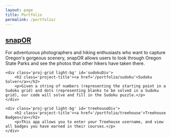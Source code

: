 ```yaml
---
layout: page
title: Portfolio
permalink: /portfolio/
---
```


<div class='portfolio-grid'>
	<div class='proj-grid dark-bg' id='portfolio-snap'>
		<h2 class='project-title'><a href='/portfolio/snap-oregon'>snapOR</a></h2>
		<p>For adventurous photographers and hiking enthusiasts who want to capture Oregon's gorgeous scenery, snapOR allows users to look through Oregon State Parks and see the photos that other hikers have taken there.</p>
	</div>

	<div class='proj-grid light-bg' id='sudokuDiv'>
		<h2 class='project-title'><a href='/portfolio/sudoku'>Sudoku Solver</a></h2>
		<p>Given a string of numbers (representing the starting point in a Sudoku grid) and dots (representing blanks to be solved in a Sudoku grid), our code will solve and fill in the Sudoku puzzle.</p>
	</div>	

	<div class='proj-grid light-bg' id='treehouseDiv'>
		<h2 class='project-title'><a href='/portfolio/treehouse'>Treehouse Badges</a></h2>
		<p>This app allows you to enter your Treehouse username, and view all badges you have earned in their courses.</p>
	</div>
</div>

<!-- <div class='portfolio-grid'>
	<div class='proj-grid'>
		<h2 class='project-title'><a href='/portfolio/treehouse'>Treehouse Badges</a></h2>
		<p>This app allows you to enter your Treehouse username, and view all badges you have earned in their courses.</p>
	</div>
</div> -->